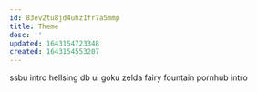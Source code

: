 ```yaml
---
id: 83ev2tu8jd4uhz1fr7a5mmp
title: Theme
desc: ''
updated: 1643154723348
created: 1643154553207
---
```


ssbu intro
hellsing
db
  ui goku
zelda
  fairy fountain
pornhub intro
